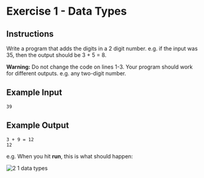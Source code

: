 # Exercise 1 - Data Types

## Instructions
Write a program that adds the digits in a 2 digit number. e.g. if the input was 35, then the output should be 3 + 5 = 8.

**Warning:** Do not change the code on lines 1-3. Your program should work for different outputs. e.g. any two-digit number.

## Example Input
```
39
```

## Example Output
```
3 + 9 = 12
12
```

e.g. When you hit **run**, this is what should happen:

![2 1 data types](https://github.com/emtaylor1993/Udemy-Courses/assets/93065901/09fc6cc1-9361-477d-a7bc-73778057501f)
